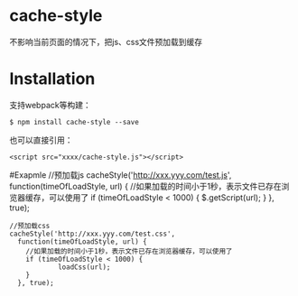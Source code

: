 # cache-style
不影响当前页面的情况下，把js、css文件预加载到缓存

# Installation
支持webpack等构建：

	$ npm install cache-style --save
	
也可以直接引用：

	<script src="xxxx/cache-style.js"></script>

#Exapmle
	//预加载js
	cacheStyle('http://xxx.yyy.com/test.js', 
	  function(timeOfLoadStyle, url) {
		//如果加载的时间小于1秒，表示文件已存在浏览器缓存，可以使用了
	    if (timeOfLoadStyle < 1000) {
	    		$.getScript(url);
	    }
	  }, true);

	//预加载css
	cacheStyle('http://xxx.yyy.com/test.css', 
	  function(timeOfLoadStyle, url) {
		//如果加载的时间小于1秒，表示文件已存在浏览器缓存，可以使用了
	    if (timeOfLoadStyle < 1000) {
	    		loadCss(url);
	    }
	  }, true);
